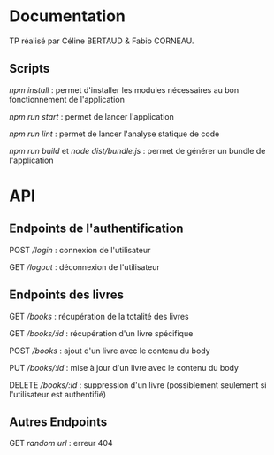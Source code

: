 # Documentation

TP réalisé par Céline BERTAUD & Fabio CORNEAU.

## Scripts

*npm install* : permet d'installer les modules nécessaires au bon fonctionnement de l'application

*npm run start* : permet de lancer l'application

*npm run lint* : permet de lancer l'analyse statique de code

*npm run build* et *node dist/bundle.js* : permet de générer un bundle de l'application  

# API

## Endpoints de l'authentification

POST */login* : connexion de l'utilisateur

GET */logout* : déconnexion de l'utilisateur

## Endpoints des livres
GET */books* : récupération de la totalité des livres

GET */books/:id* : récupération d'un livre spécifique 

POST */books* : ajout d'un livre avec le contenu du body

PUT */books/:id* : mise à jour d'un livre avec le contenu du body

DELETE */books/:id* : suppression d'un livre (possiblement seulement si l'utilisateur est authentifié)

## Autres Endpoints
GET *random url* : erreur 404